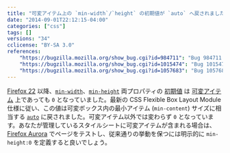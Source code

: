 ```yaml
---
title: "可変アイテム上の `min-width`/`height` の初期値が `auto` へ戻されました"
date: "2014-09-01T22:12:15-04:00"
categories: ["css"]
tags: []
versions: "34"
cclicense: "BY-SA 3.0"
references:
    "https://bugzilla.mozilla.org/show_bug.cgi?id=984711": "Bug 984711 – Add back \"min-width:auto\" / \"min-height:auto\" for flex items"
    "https://bugzilla.mozilla.org/show_bug.cgi?id=1015474": "Bug 1015474 – Update min-width:auto/min-height:auto support to match updated flexbox spec language"
    "https://bugzilla.mozilla.org/show_bug.cgi?id=1057683": "Bug 1057683 – http://i100.independent.co.uk/ is broken in Nightly, due to the new \"min-height:auto\" flex item behavior (from flexbox spec change)"
---
```

[Firefox 22](https://www.fxsitecompat.com/ja/docs/2013/initial-value-for-min-width-and-min-height-has-been-changed-back-to-0-even-on-flex-items/) 以降、[`min-width`](https://developer.mozilla.org/ja/docs/Web/CSS/min-width)、[`min-height`](https://developer.mozilla.org/ja/docs/Web/CSS/min-height) 両プロパティの [初期値](https://developer.mozilla.org/ja/docs/Web/CSS/initial_value) は [可変アイテム](https://developer.mozilla.org/ja/docs/Web/Guide/CSS/Flexible_boxes) 上であっても `0` となっていました。最新の CSS Flexible Box Layout Module 仕様に従い、この値は可変ボックス内の最小アイテム (`min-content`) サイズに相当する [`auto`](https://developer.mozilla.org/ja/docs/Web/CSS/auto) に戻されました。可変アイテム以外では変わらず `0` となっています。あなたが管理しているスタイルシートに可変アイテムが含まれる場合は、[Firefox Aurora](https://www.mozilla.org/ja/firefox/channel/#aurora) でページをテストし、従来通りの挙動を保つには明示的に `min-height:0` を定義すると良いでしょう。

